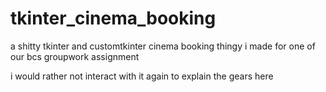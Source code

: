 # tkinter_cinema_booking
a shitty tkinter and customtkinter cinema booking thingy i made for one of our bcs groupwork assignment

i would rather not interact with it again to explain the gears here
